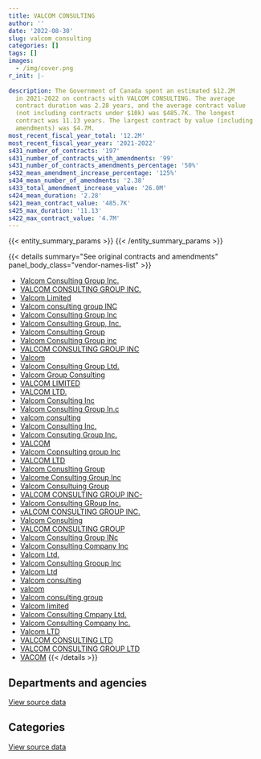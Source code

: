 ```yaml
---
title: VALCOM CONSULTING
author: ''
date: '2022-08-30'
slug: valcom_consulting
categories: []
tags: []
images:
  - /img/cover.png
r_init: |-
  
description: The Government of Canada spent an estimated $12.2M
  in 2021-2022 on contracts with VALCOM CONSULTING. The average
  contract duration was 2.28 years, and the average contract value
  (not including contracts under $10k) was $485.7K. The longest
  contract was 11.13 years. The largest contract by value (including
  amendments) was $4.7M.
most_recent_fiscal_year_total: '12.2M'
most_recent_fiscal_year_year: '2021-2022'
s431_number_of_contracts: '197'
s431_number_of_contracts_with_amendments: '99'
s431_number_of_contracts_amendments_percentage: '50%'
s432_mean_amendment_increase_percentage: '125%'
s434_mean_number_of_amendments: '2.38'
s433_total_amendment_increase_value: '26.0M'
s424_mean_duration: '2.28'
s421_mean_contract_value: '485.7K'
s425_max_duration: '11.13'
s422_max_contract_value: '4.7M'
---
```


<script src="/rmarkdown-libs/htmlwidgets/htmlwidgets.js"></script>
<link href="/rmarkdown-libs/datatables-css/datatables-crosstalk.css" rel="stylesheet" />
<script src="/rmarkdown-libs/datatables-binding/datatables.js"></script>
<script src="/rmarkdown-libs/jquery/jquery-3.6.0.min.js"></script>
<link href="/rmarkdown-libs/dt-core-bootstrap/css/dataTables.bootstrap.min.css" rel="stylesheet" />
<link href="/rmarkdown-libs/dt-core-bootstrap/css/dataTables.bootstrap.extra.css" rel="stylesheet" />
<script src="/rmarkdown-libs/dt-core-bootstrap/js/jquery.dataTables.min.js"></script>
<script src="/rmarkdown-libs/dt-core-bootstrap/js/dataTables.bootstrap.min.js"></script>
<link href="/rmarkdown-libs/crosstalk/css/crosstalk.min.css" rel="stylesheet" />
<script src="/rmarkdown-libs/crosstalk/js/crosstalk.min.js"></script>
<script src="/rmarkdown-libs/htmlwidgets/htmlwidgets.js"></script>
<link href="/rmarkdown-libs/datatables-css/datatables-crosstalk.css" rel="stylesheet" />
<script src="/rmarkdown-libs/datatables-binding/datatables.js"></script>
<script src="/rmarkdown-libs/jquery/jquery-3.6.0.min.js"></script>
<link href="/rmarkdown-libs/dt-core-bootstrap/css/dataTables.bootstrap.min.css" rel="stylesheet" />
<link href="/rmarkdown-libs/dt-core-bootstrap/css/dataTables.bootstrap.extra.css" rel="stylesheet" />
<script src="/rmarkdown-libs/dt-core-bootstrap/js/jquery.dataTables.min.js"></script>
<script src="/rmarkdown-libs/dt-core-bootstrap/js/dataTables.bootstrap.min.js"></script>
<link href="/rmarkdown-libs/crosstalk/css/crosstalk.min.css" rel="stylesheet" />
<script src="/rmarkdown-libs/crosstalk/js/crosstalk.min.js"></script>

{{< entity_summary_params >}}
{{< /entity_summary_params >}}

{{< details summary="See original contracts and amendments" panel_body_class="vendor-names-list" >}}
- [Valcom Consulting Group Inc.](https://search.open.canada.ca/en/ct/?sort=contract_value_f%20desc&page=1&search_text=%22Valcom%20Consulting%20Group%20Inc.%22)
- [VALCOM CONSULTING GROUP INC.](https://search.open.canada.ca/en/ct/?sort=contract_value_f%20desc&page=1&search_text=%22VALCOM%20CONSULTING%20GROUP%20INC.%22)
- [Valcom Limited](https://search.open.canada.ca/en/ct/?sort=contract_value_f%20desc&page=1&search_text=%22Valcom%20Limited%22)
- [Valcom consulting group INC](https://search.open.canada.ca/en/ct/?sort=contract_value_f%20desc&page=1&search_text=%22Valcom%20consulting%20group%20INC%22)
- [Valcom Consulting Group Inc](https://search.open.canada.ca/en/ct/?sort=contract_value_f%20desc&page=1&search_text=%22Valcom%20Consulting%20Group%20Inc%22)
- [Valcom Consulting Group, Inc.](https://search.open.canada.ca/en/ct/?sort=contract_value_f%20desc&page=1&search_text=%22Valcom%20Consulting%20Group%2c%20Inc.%22)
- [Valcom Consulting Group](https://search.open.canada.ca/en/ct/?sort=contract_value_f%20desc&page=1&search_text=%22Valcom%20Consulting%20Group%22)
- [Valcom Consulting Group inc](https://search.open.canada.ca/en/ct/?sort=contract_value_f%20desc&page=1&search_text=%22Valcom%20Consulting%20Group%20inc%22)
- [VALCOM CONSULTING GROUP INC](https://search.open.canada.ca/en/ct/?sort=contract_value_f%20desc&page=1&search_text=%22VALCOM%20CONSULTING%20GROUP%20INC%22)
- [Valcom](https://search.open.canada.ca/en/ct/?sort=contract_value_f%20desc&page=1&search_text=%22Valcom%22)
- [Valcom Consulting Group Ltd.](https://search.open.canada.ca/en/ct/?sort=contract_value_f%20desc&page=1&search_text=%22Valcom%20Consulting%20Group%20Ltd.%22)
- [Valcom Group Consulting](https://search.open.canada.ca/en/ct/?sort=contract_value_f%20desc&page=1&search_text=%22Valcom%20Group%20Consulting%22)
- [VALCOM LIMITED](https://search.open.canada.ca/en/ct/?sort=contract_value_f%20desc&page=1&search_text=%22VALCOM%20LIMITED%22)
- [VALCOM LTD.](https://search.open.canada.ca/en/ct/?sort=contract_value_f%20desc&page=1&search_text=%22VALCOM%20LTD.%22)
- [Valcom Consulting Inc](https://search.open.canada.ca/en/ct/?sort=contract_value_f%20desc&page=1&search_text=%22Valcom%20Consulting%20Inc%22)
- [Valcom Consulting Group In.c](https://search.open.canada.ca/en/ct/?sort=contract_value_f%20desc&page=1&search_text=%22Valcom%20Consulting%20Group%20In.c%22)
- [valcom consulting](https://search.open.canada.ca/en/ct/?sort=contract_value_f%20desc&page=1&search_text=%22valcom%20consulting%22)
- [Valcom Consulting Inc.](https://search.open.canada.ca/en/ct/?sort=contract_value_f%20desc&page=1&search_text=%22Valcom%20Consulting%20Inc.%22)
- [Valcom Consuting Group Inc.](https://search.open.canada.ca/en/ct/?sort=contract_value_f%20desc&page=1&search_text=%22Valcom%20Consuting%20Group%20Inc.%22)
- [VALCOM](https://search.open.canada.ca/en/ct/?sort=contract_value_f%20desc&page=1&search_text=%22VALCOM%22)
- [Valcom Copnsulting group Inc](https://search.open.canada.ca/en/ct/?sort=contract_value_f%20desc&page=1&search_text=%22Valcom%20Copnsulting%20group%20Inc%22)
- [VALCOM LTD](https://search.open.canada.ca/en/ct/?sort=contract_value_f%20desc&page=1&search_text=%22VALCOM%20LTD%22)
- [Valcom Conuslting Group](https://search.open.canada.ca/en/ct/?sort=contract_value_f%20desc&page=1&search_text=%22Valcom%20Conuslting%20Group%22)
- [Valcome Consulting Group Inc](https://search.open.canada.ca/en/ct/?sort=contract_value_f%20desc&page=1&search_text=%22Valcome%20Consulting%20Group%20Inc%22)
- [Valcom Consultuing Group](https://search.open.canada.ca/en/ct/?sort=contract_value_f%20desc&page=1&search_text=%22Valcom%20Consultuing%20Group%22)
- [VALCOM CONSULTING GROUP INC-](https://search.open.canada.ca/en/ct/?sort=contract_value_f%20desc&page=1&search_text=%22VALCOM%20CONSULTING%20GROUP%20INC-%22)
- [Valcom Consulting GRoup Inc.](https://search.open.canada.ca/en/ct/?sort=contract_value_f%20desc&page=1&search_text=%22Valcom%20Consulting%20GRoup%20Inc.%22)
- [vALCOM CONSULTING GROUP INC.](https://search.open.canada.ca/en/ct/?sort=contract_value_f%20desc&page=1&search_text=%22vALCOM%20CONSULTING%20GROUP%20INC.%22)
- [Valcom Consulting](https://search.open.canada.ca/en/ct/?sort=contract_value_f%20desc&page=1&search_text=%22Valcom%20Consulting%22)
- [VALCOM CONSULTING GROUP](https://search.open.canada.ca/en/ct/?sort=contract_value_f%20desc&page=1&search_text=%22VALCOM%20CONSULTING%20GROUP%22)
- [Valcom Consulting Group INc](https://search.open.canada.ca/en/ct/?sort=contract_value_f%20desc&page=1&search_text=%22Valcom%20Consulting%20Group%20INc%22)
- [Valcom Consulting Company Inc](https://search.open.canada.ca/en/ct/?sort=contract_value_f%20desc&page=1&search_text=%22Valcom%20Consulting%20Company%20Inc%22)
- [Valcom Ltd.](https://search.open.canada.ca/en/ct/?sort=contract_value_f%20desc&page=1&search_text=%22Valcom%20Ltd.%22)
- [Valcom Consulting Grooup Inc](https://search.open.canada.ca/en/ct/?sort=contract_value_f%20desc&page=1&search_text=%22Valcom%20Consulting%20Grooup%20Inc%22)
- [Valcom Ltd](https://search.open.canada.ca/en/ct/?sort=contract_value_f%20desc&page=1&search_text=%22Valcom%20Ltd%22)
- [Valcom consulting](https://search.open.canada.ca/en/ct/?sort=contract_value_f%20desc&page=1&search_text=%22Valcom%20consulting%22)
- [valcom](https://search.open.canada.ca/en/ct/?sort=contract_value_f%20desc&page=1&search_text=%22valcom%22)
- [Valcom consulting group](https://search.open.canada.ca/en/ct/?sort=contract_value_f%20desc&page=1&search_text=%22Valcom%20consulting%20group%22)
- [Valcom limited](https://search.open.canada.ca/en/ct/?sort=contract_value_f%20desc&page=1&search_text=%22Valcom%20limited%22)
- [Valcom Consulting Cmpany Ltd.](https://search.open.canada.ca/en/ct/?sort=contract_value_f%20desc&page=1&search_text=%22Valcom%20Consulting%20Cmpany%20Ltd.%22)
- [Valcom Consulting Company Inc.](https://search.open.canada.ca/en/ct/?sort=contract_value_f%20desc&page=1&search_text=%22Valcom%20Consulting%20Company%20Inc.%22)
- [Valcom LTD](https://search.open.canada.ca/en/ct/?sort=contract_value_f%20desc&page=1&search_text=%22Valcom%20LTD%22)
- [VALCOM CONSULTING LTD](https://search.open.canada.ca/en/ct/?sort=contract_value_f%20desc&page=1&search_text=%22VALCOM%20CONSULTING%20LTD%22)
- [VALCOM CONSULTING GROUP LTD](https://search.open.canada.ca/en/ct/?sort=contract_value_f%20desc&page=1&search_text=%22VALCOM%20CONSULTING%20GROUP%20LTD%22)
- [VACOM](https://search.open.canada.ca/en/ct/?sort=contract_value_f%20desc&page=1&search_text=%22VACOM%22)
{{< /details >}}

## Departments and agencies

<div id="htmlwidget-1" style="width:100%;height:auto;" class="datatables html-widget"></div>
<script type="application/json" data-for="htmlwidget-1">{"x":{"style":"bootstrap","filter":"none","vertical":false,"data":[["<a href=\"/departments/cas-satj/\">Courts Administration Service<\/a>","<a href=\"/departments/dfatd-maecd/\">Global Affairs Canada<\/a>","<a href=\"/departments/dfo-mpo/\">Fisheries and Oceans Canada<\/a>","<a href=\"/departments/dnd-mdn/\">National Defence<\/a>","<a href=\"/departments/nrc-cnrc/\">National Research Council Canada<\/a>","<a href=\"/departments/pwgsc-tpsgc/\">Public Services and Procurement Canada<\/a>","<a href=\"/departments/ssc-spc/\">Shared Services Canada<\/a>"],[null,null,318695.68,13132663.6,12526.77,52597.92,435506.63],[62223.2,null,83562.49,11792239.45,null,359201.06,436699.8],[null,null,20924.83,13780482.38,null,358219.64,218349.9],[null,9790.54,58209.07,11763886.37,null,322888.39,null]],"container":"<table class=\"table table-striped table-hover row-border order-column display\">\n  <thead>\n    <tr>\n      <th>Department<\/th>\n      <th>2018-2019<\/th>\n      <th>2019-2020<\/th>\n      <th>2020-2021<\/th>\n      <th>2021-2022<\/th>\n    <\/tr>\n  <\/thead>\n<\/table>","options":{"order":[[4,"desc"]],"pageLength":10,"autoWidth":true,"columnDefs":[{"targets":1,"render":"function(data, type, row, meta) {\n    return type !== 'display' ? data : DTWidget.formatCurrency(data, \"$\", 2, 3, \",\", \".\", true, null);\n  }"},{"targets":2,"render":"function(data, type, row, meta) {\n    return type !== 'display' ? data : DTWidget.formatCurrency(data, \"$\", 2, 3, \",\", \".\", true, null);\n  }"},{"targets":3,"render":"function(data, type, row, meta) {\n    return type !== 'display' ? data : DTWidget.formatCurrency(data, \"$\", 2, 3, \",\", \".\", true, null);\n  }"},{"targets":4,"render":"function(data, type, row, meta) {\n    return type !== 'display' ? data : DTWidget.formatCurrency(data, \"$\", 2, 3, \",\", \".\", true, null);\n  }"},{"width":"16%","targets":[1,2,3,4]},{"className":"dt-right","targets":[1,2,3,4]}],"orderClasses":false}},"evals":["options.columnDefs.0.render","options.columnDefs.1.render","options.columnDefs.2.render","options.columnDefs.3.render"],"jsHooks":[]}</script>
<p class="text-right">
<a href="https://github.com/GoC-Spending/contracts-data/tree/main/data/out/vendors/valcom_consulting/summary_by_fiscal_year_by_department.csv" class="source-data-link btn btn-link">View source data</a>
</p>

## Categories

<div id="htmlwidget-2" style="width:100%;height:auto;" class="datatables html-widget"></div>
<script type="application/json" data-for="htmlwidget-2">{"x":{"style":"bootstrap","filter":"none","vertical":false,"data":[["<a href=\"/categories/other/\">(Other)<\/a>","<a href=\"/categories/facilities_and_construction/\">Facilities and construction<\/a>","<a href=\"/categories/defence/\">Defence<\/a>","<a href=\"/categories/professional_services/\">Professional services<\/a>","<a href=\"/categories/information_technology/\">Information technology<\/a>","<a href=\"/categories/industrial_products_and_services/\">Industrial products and services<\/a>","<a href=\"/categories/security_and_protection/\">Security and protection<\/a>","<a href=\"/categories/human_capital/\">Human capital<\/a>"],[435506.63,5621152.06,2006604.99,5482969.72,null,40324.77,null,365432.43],[436699.8,3848175.36,2211723.8,5927609.31,62223.2,null,null,247494.53],[218349.9,3767852.07,1414972.74,8325208.25,null,25194.5,1276.25,625123.04],[null,1986515.14,1246306.28,7687472.35,9790.54,12755.11,155276.83,1056658.12]],"container":"<table class=\"table table-striped table-hover row-border order-column display\">\n  <thead>\n    <tr>\n      <th>Category<\/th>\n      <th>2018-2019<\/th>\n      <th>2019-2020<\/th>\n      <th>2020-2021<\/th>\n      <th>2021-2022<\/th>\n    <\/tr>\n  <\/thead>\n<\/table>","options":{"order":[[4,"desc"]],"dom":"t","pageLength":30,"autoWidth":true,"columnDefs":[{"targets":1,"render":"function(data, type, row, meta) {\n    return type !== 'display' ? data : DTWidget.formatCurrency(data, \"$\", 2, 3, \",\", \".\", true, null);\n  }"},{"targets":2,"render":"function(data, type, row, meta) {\n    return type !== 'display' ? data : DTWidget.formatCurrency(data, \"$\", 2, 3, \",\", \".\", true, null);\n  }"},{"targets":3,"render":"function(data, type, row, meta) {\n    return type !== 'display' ? data : DTWidget.formatCurrency(data, \"$\", 2, 3, \",\", \".\", true, null);\n  }"},{"targets":4,"render":"function(data, type, row, meta) {\n    return type !== 'display' ? data : DTWidget.formatCurrency(data, \"$\", 2, 3, \",\", \".\", true, null);\n  }"},{"width":"16%","targets":[1,2,3,4]},{"className":"dt-right","targets":[1,2,3,4]}],"orderClasses":false,"lengthMenu":[10,25,30,50,100]}},"evals":["options.columnDefs.0.render","options.columnDefs.1.render","options.columnDefs.2.render","options.columnDefs.3.render"],"jsHooks":[]}</script>
<p class="text-right">
<a href="https://github.com/GoC-Spending/contracts-data/tree/main/data/out/vendors/valcom_consulting/summary_by_fiscal_year_by_category.csv" class="source-data-link btn btn-link">View source data</a>
</p>
